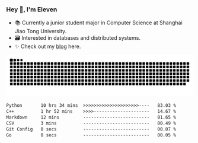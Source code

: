 ### Hey 👋, I'm Eleven

- 📚 Currently a junior student major in Computer Science at Shanghai Jiao Tong University.
- 🗃️ Interested in databases and distributed systems.
- ✨ Check out my [blog](https://blog.eleven.wiki) here.

![github contribution grid snake animation](https://raw.githubusercontent.com/El-even-11/El-even-11/output/github-contribution-grid-snake.svg)

<!--START_SECTION:waka-->

```text
Python       10 hrs 34 mins  >>>>>>>>>>>>>>>>>>>>>----   83.03 %
C++          1 hr 52 mins    >>>>---------------------   14.67 %
Markdown     12 mins         -------------------------   01.65 %
CSV          3 mins          -------------------------   00.49 %
Git Config   0 secs          -------------------------   00.07 %
Go           0 secs          -------------------------   00.05 %
```

<!--END_SECTION:waka-->
